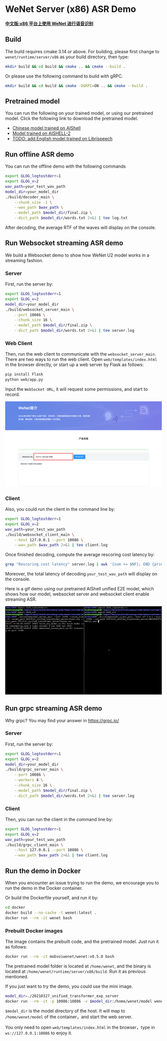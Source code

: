 # WeNet Server (x86) ASR Demo

**[中文版:x86 平台上使用 WeNet 进行语音识别](./README_CN.md)**

## Build

The build requires cmake 3.14 or above. For building, please first change to `wenet/runtime/server/x86` as your build directory, then type:

``` sh
mkdir build && cd build && cmake .. && cmake --build .
```

Or please use the following command to build with gRPC.

``` sh
mkdir build && cd build && cmake -DGRPC=ON .. && cmake --build .
```


## Pretrained model

You can run the following on your trained model, or using our pretrained model. Click the following link to download the pretrained model.

* [Chinese model trained on AIShell](http://mobvoi-speech-public.ufile.ucloud.cn/public/wenet/aishell/20210601_unified_transformer_server.tar.gz)
* [Model trained on AISHELL-2](http://mobvoi-speech-public.ufile.ucloud.cn/public/wenet/aishell2/20210602_unified_transformer_server.tar.gz)
* [TODO: add English model trained on Librispeech](link)

## Run offline ASR demo

You can run the offline demo with the following commands

``` sh
export GLOG_logtostderr=1
export GLOG_v=2
wav_path=your_test_wav_path
model_dir=your_model_dir
./build/decoder_main \
    --chunk_size -1 \
    --wav_path $wav_path \
    --model_path $model_dir/final.zip \
    --dict_path $model_dir/words.txt 2>&1 | tee log.txt
```

After decoding, the average RTF of the waves will display on the console.

## Run Websocket streaming ASR demo

We build a Websocket demo to show how WeNet U2 model works in a streaming fashion.

### Server

First, run the server by:

``` sh
export GLOG_logtostderr=1
export GLOG_v=2
model_dir=your_model_dir
./build/websocket_server_main \
    --port 10086 \
    --chunk_size 16 \
    --model_path $model_dir/final.zip \
    --dict_path $model_dir/words.txt 2>&1 | tee server.log
```

### Web Client

Then, run the web client to communicate with the `websocket_server_main`. There are
two ways to run the web client. Open `web/templates/index.html` in the browser directly, or
start up a web server by Flask as follows:

``` sh
pip install Flask
python web/app.py
```

Input the `WebSocket URL`, it will request some permissions, and start to record.

![Runtime web](../../../docs/images/runtime_web.png)

### Client

Also, you could run the client in the command line by:

```sh
export GLOG_logtostderr=1
export GLOG_v=2
wav_path=your_test_wav_path
./build/websocket_client_main \
    --host 127.0.0.1 --port 10086 \
    --wav_path $wav_path 2>&1 | tee client.log
```

Once finished decoding, compute the average rescoring cost latency by:

``` sh
grep "Rescoring cost latency" server.log | awk '{sum += $NF}; END {print sum/NR}'
```

Moreover, the total latency of decoding `your_test_wav_path` will display on the console.

Here is a gif demo using our pretrained AIShell unified E2E model, which shows how our
model, websocket server and websocket client enable streaming ASR.

![Runtime server demo](../../../docs/images/runtime_server.gif)

## Run grpc streaming ASR demo

Why grpc? You may find your answer in https://grpc.io/

### Server

First, run the server by:

``` sh
export GLOG_logtostderr=1
export GLOG_v=2
model_dir=your_model_dir
./build/grpc_server_main \
    --port 10086 \
    --workers 4 \
    --chunk_size 16 \
    --model_path $model_dir/final.zip \
    --dict_path $model_dir/words.txt 2>&1 | tee server.log
```

### Client

Then, you can run the client in the command line by:

```sh
export GLOG_logtostderr=1
export GLOG_v=2
wav_path=your_test_wav_path
./build/grpc_client_main \
    --host 127.0.0.1 --port 10086 \
    --wav_path $wav_path 2>&1 | tee client.log
```

## Run the demo in Docker

When you encounter an issue trying to run the demo, we encourage you to run the demo in
the Docker container.

Or build the Dockerfile yourself, and run it by:

``` sh
cd docker
docker build --no-cache -t wenet:latest .
docker run --rm -it wenet bash
```

### Prebuilt Docker images

The image contains the prebuilt code, and the pretrained model. Just run it as follows:

``` sh
docker run --rm -it mobvoiwenet/wenet:v0.5.0 bash
```

The pretrained model folder is located at `/home/wenet`, and the binary is located at `/home/wenet/runtime/server/x86/build`. Run it as previous mentioned.

If you just want to try the demo, you could use the mini image.

``` sh
model_dir=./20210327_unified_transformer_exp_server
docker run --rm -it -p 10086:10086 -v $model_dir:/home/wenet/model wenet:mini bash /home/run.sh
```

`$model_dir` is the model directory of the host. It will map to `/home/wenet/model` of the container，and start the web server.

You only need to open `web/templates/index.html` in the browser，type in `ws://127.0.0.1:10086` to enjoy it.
